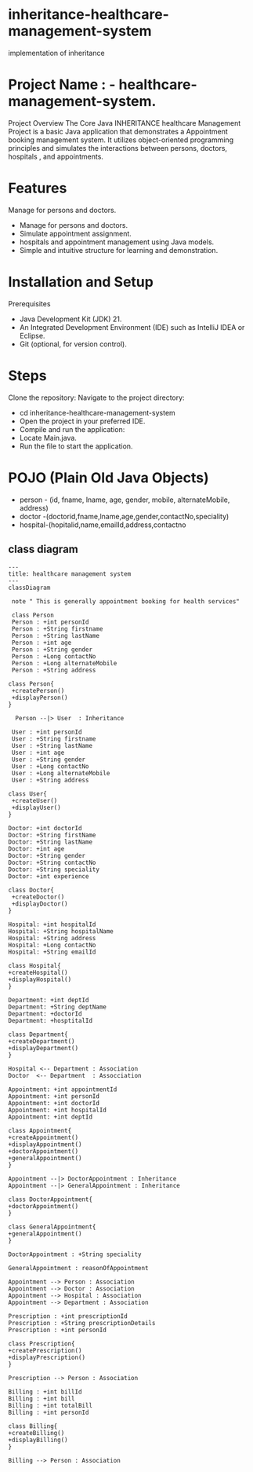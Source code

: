# inheritance-healthcare-management-system
implementation of inheritance
# Project Name : - healthcare-management-system.
Project Overview
The Core Java INHERITANCE healthcare Management Project is a basic Java application that demonstrates a Appointment booking management system. It utilizes object-oriented programming principles and simulates the interactions between persons, doctors, hospitals , and appointments.

# Features
Manage  for persons and doctors.
<ul>
  <li>Manage  for persons and doctors.</li>
  <li>Simulate appointment assignment.</li>
  <li>hospitals and appointment management using Java models.</li>
  <li>Simple and intuitive structure for learning and demonstration.</li>
</ul>

# Installation and Setup
Prerequisites
<ul>
  <li>Java Development Kit (JDK) 21.</li>
  <li>An Integrated Development Environment (IDE) such as IntelliJ IDEA or Eclipse.</li>
  <li>Git (optional, for version control).</li>
</ul>

# Steps
Clone the repository:
Navigate to the project directory:
<ul>
  <li>cd inheritance-healthcare-management-system</li>
  <li>Open the project in your preferred IDE.</li>
  <li>Compile and run the application:</li>
  <li>Locate Main.java.</li>
  <li>Run the file to start the application.</li>
</ul>

# POJO (Plain Old Java Objects)
<ul>
  <li>person - (id, fname, lname, age, gender, mobile, alternateMobile, address)</li>
  <li>doctor -(doctorid,fname,lname,age,gender,contactNo,speciality)</li>
  <li>hospital-(hopitalid,name,emailId,address,contactno</li>
</ul>

## class diagram
```mermaid
---
title: healthcare management system
---
classDiagram

 note " This is generally appointment booking for health services"

 class Person
 Person : +int personId
 Person : +String firstname
 Person : +String lastName
 Person : +int age
 Person : +String gender
 Person : +Long contactNo
 Person : +Long alternateMobile
 Person : +String address

class Person{
 +createPerson()
 +displayPerson()
}

  Person --|> User  : Inheritance

 User : +int personId
 User : +String firstname
 User : +String lastName
 User : +int age
 User : +String gender
 User : +Long contactNo
 User : +Long alternateMobile
 User : +String address

class User{
 +createUser()
 +displayUser()
}

Doctor: +int doctorId
Doctor: +String firstName
Doctor: +String lastName
Doctor: +int age
Doctor: +String gender
Doctor: +String contactNo
Doctor: +String speciality
Doctor: +int experience

class Doctor{
 +createDoctor()
 +displayDoctor()
}

Hospital: +int hospitalId
Hospital: +String hospitalName
Hospital: +String address
Hospital: +Long contactNo
Hospital: +String emailId

class Hospital{
+createHospital()
+displayHospital()
}

Department: +int deptId
Department: +String deptName
Department: +doctorId
Department: +hosptitalId

class Department{
+createDepartment()
+displayDepartment()
}

Hospital <-- Department : Association
Doctor  <-- Department  : Assocciation

Appointment: +int appointmentId
Appointment: +int personId
Appointment: +int doctorId
Appointment: +int hospitalId
Appointment: +int deptId

class Appointment{
+createAppointment()
+displayAppointment()
+doctorAppointment()
+generalAppointment()
}

Appointment --|> DoctorAppointment : Inheritance
Appointment --|> GeneralAppointment : Inheritance

class DoctorAppointment{
+doctorAppointment()
}

class GeneralAppointment{
+generalAppointment()
}

DoctorAppointment : +String speciality

GeneralAppointment : reasonOfAppointment

Appointment --> Person : Association
Appointment --> Doctor : Association
Appointment --> Hospital : Association
Appointment --> Department : Association

Prescription : +int prescriptionId
Prescription : +String prescriptionDetails
Prescription : +int personId

class Prescription{
+createPrescription()
+displayPrescription()
}

Prescription --> Person : Association

Billing : +int billId
Billing : +int bill
Billing : +int totalBill
Billing : +int personId

class Billing{
+createBilling()
+displayBilling()
}

Billing --> Person : Association

```
